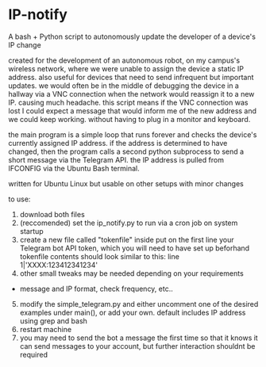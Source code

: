 # IP-notify
A bash + Python script to autonomously update the developer of a device's IP change

created for the development of an autonomous robot, on my campus's wireless network, where we were unable to assign the device a static IP address.
also useful for devices that need to send infrequent but important updates. we would often be in the middle of debugging the device in a hallway via a VNC connection 
when the network would reassign it to a new IP. causing much headache. this script means if the VNC connection was lost I could expect a message that would inform me of the new address and we could keep working. without having to plug in a monitor and keyboard.

the main program is a simple loop that runs forever and checks the device's currently assigned IP address.
if the address is determined to have changed, then the program calls a second python subprocess to send a short message via the Telegram API.
the IP address is pulled from IFCONFIG via the Ubuntu Bash terminal.

written for Ubuntu Linux but usable on other setups with minor changes

to use: 
1. download both files
2. (reccomended) set the ip_notify.py to run via a cron job on system startup
3. create a new file called "tokenfile" inside put on the first line your Telegram bot API token, which you will need to have set up beforhand
tokenfile contents should look similar to this:
line 1|'XXXX:123412341234'
4. other small tweaks may be needed depending on your requirements
 - message and IP format, check frequency, etc..
5. modify the simple_telegram.py and either uncomment one of the desired examples under main(), or add your own. default includes IP address using grep and bash
6. restart machine 
7. you may need to send the bot a message the first time so that it knows it can send messages to your account, but further interaction shouldnt be required
